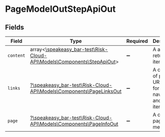 # PageModelOutStepApiOut


## Fields

| Field                                                                                                           | Type                                                                                                            | Required                                                                                                        | Description                                                                                                     |
| --------------------------------------------------------------------------------------------------------------- | --------------------------------------------------------------------------------------------------------------- | --------------------------------------------------------------------------------------------------------------- | --------------------------------------------------------------------------------------------------------------- |
| `content`                                                                                                       | array<[\speakeasy_bar-test\Risk-Cloud-API\Models\Components\StepApiOut](../../Models/Components/StepApiOut.md)> | :heavy_minus_sign:                                                                                              | A array of returned items                                                                                       |
| `links`                                                                                                         | [?\speakeasy_bar-test\Risk-Cloud-API\Models\Components\PageLinksOut](../../Models/Components/PageLinksOut.md)   | :heavy_minus_sign:                                                                                              | A collection of page URL links for navigation and iteration                                                     |
| `page`                                                                                                          | [?\speakeasy_bar-test\Risk-Cloud-API\Models\Components\PageInfoOut](../../Models/Components/PageInfoOut.md)     | :heavy_minus_sign:                                                                                              | A collection page metadata                                                                                      |